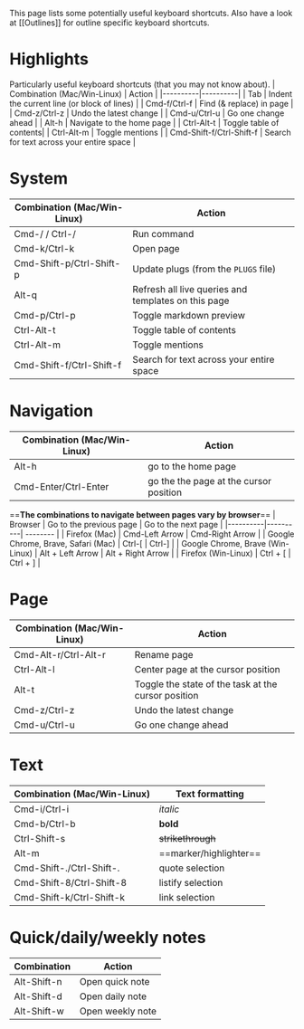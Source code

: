 This page lists some potentially useful keyboard shortcuts. Also have a look at [[Outlines]] for outline specific keyboard shortcuts.

# Highlights
Particularly useful keyboard shortcuts (that you may not know about).
| Combination (Mac/Win-Linux) | Action |
|----------|----------|
| Tab | Indent the current line (or block of lines) |
| Cmd-f/Ctrl-f | Find (& replace) in page |
| Cmd-z/Ctrl-z | Undo the latest change |
| Cmd-u/Ctrl-u | Go one change ahead |
| Alt-h | Navigate to the home page | 
| Ctrl-Alt-t | Toggle table of contents|
| Ctrl-Alt-m | Toggle mentions | 
| Cmd-Shift-f/Ctrl-Shift-f | Search for text across your entire space |
# System
| Combination (Mac/Win-Linux) | Action |
|----------|----------|
| Cmd-/ / Ctrl-/ | Run command |
| Cmd-k/Ctrl-k | Open page |
| Cmd-Shift-p/Ctrl-Shift-p | Update plugs (from the `PLUGS` file) |
| Alt-q | Refresh all live queries and templates on this page |
| Cmd-p/Ctrl-p | Toggle markdown preview |
| Ctrl-Alt-t | Toggle table of contents|
| Ctrl-Alt-m | Toggle mentions | 
| Cmd-Shift-f/Ctrl-Shift-f | Search for text across your entire space |

# Navigation
| Combination (Mac/Win-Linux) | Action |
|----------|----------|
| Alt-h | go to the home page |
| Cmd-Enter/Ctrl-Enter | go the the page at the cursor position |

==**The combinations to navigate between pages vary by browser**==
| Browser | Go to the previous page | Go to the next page |
|----------|----------| -------- |
| Firefox (Mac) | Cmd-Left Arrow | Cmd-Right Arrow |
| Google Chrome, Brave, Safari (Mac) | Ctrl-[ | Ctrl-] |
| Google Chrome, Brave (Win-Linux) | Alt + Left Arrow | Alt + Right Arrow |
| Firefox (Win-Linux) | Ctrl + [ | Ctrl + ] |

# Page
| Combination (Mac/Win-Linux) | Action |
|----------|----------|
| Cmd-Alt-r/Ctrl-Alt-r | Rename page |
| Ctrl-Alt-l | Center page at the cursor position |
| Alt-t | Toggle the state of the task at the cursor position |
| Cmd-z/Ctrl-z | Undo the latest change |
| Cmd-u/Ctrl-u | Go one change ahead |

# Text
| Combination (Mac/Win-Linux) | Text formatting |
|----------|----------|
| Cmd-i/Ctrl-i | *italic* |
| Cmd-b/Ctrl-b | **bold** |
| Ctrl-Shift-s | ~~strikethrough~~ |
| Alt-m | ==marker/highlighter== |
| Cmd-Shift-./Ctrl-Shift-. | quote selection |
| Cmd-Shift-8/Ctrl-Shift-8 | listify selection |
| Cmd-Shift-k/Ctrl-Shift-k | link selection |

# Quick/daily/weekly notes
| Combination | Action |
|----------|----------|
| Alt-Shift-n | Open quick note |
| Alt-Shift-d | Open daily note |
| Alt-Shift-w | Open weekly note |
